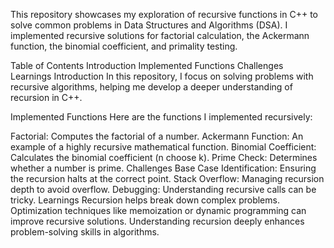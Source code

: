 This repository showcases my exploration of recursive functions in C++ to solve common problems in Data Structures and Algorithms (DSA). I implemented recursive solutions for factorial calculation, the Ackermann function, the binomial coefficient, and primality testing.

Table of Contents
Introduction
Implemented Functions
Challenges
Learnings
Introduction
In this repository, I focus on solving problems with recursive algorithms, helping me develop a deeper understanding of recursion in C++.

Implemented Functions
Here are the functions I implemented recursively:

Factorial: Computes the factorial of a number.
Ackermann Function: An example of a highly recursive mathematical function.
Binomial Coefficient: Calculates the binomial coefficient (n choose k).
Prime Check: Determines whether a number is prime.
Challenges
Base Case Identification: Ensuring the recursion halts at the correct point.
Stack Overflow: Managing recursion depth to avoid overflow.
Debugging: Understanding recursive calls can be tricky.
Learnings
Recursion helps break down complex problems.
Optimization techniques like memoization or dynamic programming can improve recursive solutions.
Understanding recursion deeply enhances problem-solving skills in algorithms.